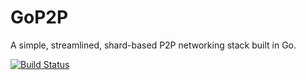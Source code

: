 # GoP2P

A simple, streamlined, shard-based P2P networking stack built in Go.

[![Build Status](https://travis-ci.com/mitsukomegumi/GoP2P.svg?branch=master)](https://travis-ci.com/mitsukomegumi/GoP2P)
